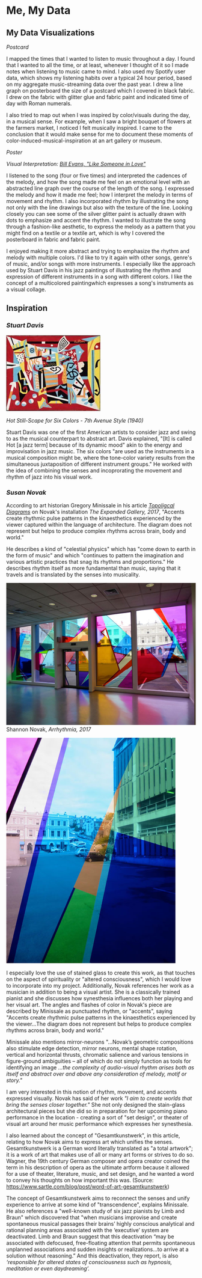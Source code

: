 
# Me, My Data

## My Data Visualizations


*Postcard* 

I mapped the times that I wanted to listen to music throughout a day. I found that I wanted to all the time, or at least, whenever I thought of it so I made notes when listening to music came to mind. I also used my Spotify user data, which shows my listening habits over a typical 24 hour period, based on my aggregate music-streaming data over the past year. I drew a line graph on posterboard the size of a postcard which I covered in black fabric. I drew on the fabric with glitter glue and fabric paint and indicated time of day with Roman numerals. 

I also tried to map out when I was inspired by color/visuals during the day, in a musical sense. For example, when I saw a bright bouquet of flowers at the farmers market, I noticed I felt musically inspired. I came to the conclusion that it would make sense for me to document these moments of color-induced-musical-inspiration at an art gallery or museum.


*Poster*

_Visual Interpretation: [Bill Evans, "Like Someone in Love"](https://www.youtube.com/watch?v=QFoapxPvZy4&list=RDQFoapxPvZy4&start_radio=1)_

I listened to the song (four or five times) and interpreted the cadences of the melody, and how the song made me feel on an emotional level with an abstracted line graph over the course of the length of the song. I expressed the melody and how it made me feel; how I interpret the melody in terms of movement and rhythm. I also incorporated rhythm by illustrating the song not only with the line drawings but also with the texture of the line. Looking closely you can see some of the silver glitter paint is actually drawn with dots to emphasize and accent the rhythm. I wanted to illustrate the song through a fashion-like aesthetic, to express the melody as a pattern that you might find on a textile or a textile art, which is why I covered the posterboard in fabric and fabric paint. 

I enjoyed making it more abstract and trying to emphasize the rhythm and melody with multiple colors. I'd like to try it again with other songs, genre's of music, and/or songs with more instruments. I especially like the approach used by Stuart Davis in his jazz paintings of illustrating the rhythm and expression of different instruments in a song with different colors. I like the concept of a multicolored paintingwhich expresses a song's instruments as a visual collage. 

## Inspiration

### *Stuart Davis*

![img](img/StuartDavis1.jpeg)

_Hot Still-Scape for Six Colors - 7th Avenue Style (1940)_

Stuart Davis was one of the first American artists to consider jazz and swing to as the musical counterpart to abstract art. Davis explained, "[It] is called Hot [a jazz term] because of its dynamic mood" akin to the energy and improvisation in jazz music. The six colors "are used as the instruments in a musical composition might be, where the tone-color variety results from the simultaneous juxtaposition of different instrument groups." He worked with the idea of combining the senses and incoprorating the movement and rhythm of jazz into his visual work. 

### *Susan Novak*

According to art historian Gregory Minissale in his article [_Topoligcal Diagrams_](http://drainmag.com/topological-diagrams/?fbclid=IwAR1Fv1jNcyFHHbj4PyOaplEag5D6UK8aYpgJntMUtHW0yjzZCUyVRXCU9jE) on Novak's installation _The Expanded Gallery, 2017_, "Accents create rhythmic pulse patterns in the kinaesthetics experienced by the viewer captured within the language of architecture. The diagram does not represent but helps to produce complex rhythms across brain, body and world."  

He describes a kind of "celestial physics" which has "come down to earth in the form of music" and which "continues to pattern the imagination and various artistic practices that snag its rhythms and proportions." He describes rhythm itself as more fundamental than music, saying that it travels and is translated by the senses into musicality. 

![img](img/ShannonNovak1.jpeg)
Shannon Novak, _Arrhythmia, 2017_

![img](img/ShannonNovak2.jpeg)

I especially love the use of stained glass to create this work, as that touches on the aspect of spirituality or "altered consciousness", which I would love to incorporate into my project. Additionally, Novak references her work as a musician in addition to being a visual artist. She is a classically trained pianist and she discusses how synesthesia influences both her playing and her visual art. The angles and flashes of color in Novak's piece are described by Minissale as punctuated rhythm, or "accents", saying "Accents create rhythmic pulse patterns in the kinaesthetics experienced by the viewer...The diagram does not represent but helps to produce complex rhythms across brain, body and world."

Minissale also mentions mirror-neurons "...Novak’s geometric compositions also stimulate edge detection, mirror neurons, mental shape rotation, vertical and horizontal thrusts, chromatic salience and various tensions in figure-ground ambiguities – all of which do not simply function as tools for identifying an image _*...the complexity of audio-visual rhythm arises both as itself and abstract over and above any consideration of melody, motif or story."*_

I am very interested in this notion of rhythm, movement, and accents expressed visually. Novak has said of her work _"I aim to create worlds that bring the senses closer together."_ She not only designed the stain-glass architectural pieces but she did so in preparation for her upcoming piano performance in the location - creating a sort of "set design", or theater of visual art around her music performance which expresses her synesthesia.

I also learned about the concept of "Gesamtkunstwerk", in this article, relating to how Novak aims to express art which unifies the senses. Gesamtkunstwerk is a German word literally translated as "a total artwork"; it is a work of art that makes use of all or many art forms or strives to do so. Wagner, the 19th century German composer and opera creator coined the term in his description of opera as the ultimate artform because it allowed for a use of theater, literature, music, and set design, and he wanted a word to convey his thoughts on how important this was. (Source: https://www.sartle.com/blog/post/word-of-art-gesamtkunstwerk)
 
The concept of Gesamtkunstwerk aims to reconnect the senses and unify experience to arrive at some kind of "transcendence", explains Minissale. He also references a "well-known study of six jazz pianists by Limb and Braun" which discovered that "when musicians improvise and create spontaneous musical passages their brains’ highly conscious analytical and rational planning areas associated with the ‘executive’ system are deactivated. Limb and Braun suggest that this deactivation “may be associated with defocused, free-floating attention that permits spontaneous unplanned associations and sudden insights or realizations…to arrive at a solution without reasoning.” And this deactivation, they report, is also _*‘responsible for altered states of consciousness such as hypnosis, meditation or even daydreaming’.*_









